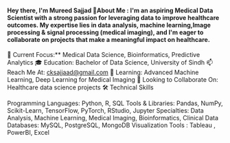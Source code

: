 #### Hey there, I'm Mureed Sajjad 👋About Me : I'm an aspiring Medical Data Scientist with a strong passion for leveraging data to improve healthcare outcomes. My expertise lies in data analysis, machine learning,Image processing & signal processing (medical imaging), and I'm eager to collaborate on projects that make a meaningful impact on healthcare.

🔬 Current Focus:** Medical Data Science, Bioinformatics, Predictive Analytics
🎓 Education: Bachelor of Data Science, University of Sindh
📫 Reach Me At: cksajjaad@gmail.com
🌱 Learning: Advanced Machine Learning, Deep Learning for Medical Imaging
👯 Looking to Collaborate On: Healthcare data science projects
🛠️ Technical Skills

Programming Languages: Python, R, SQL
Tools & Libraries: Pandas, NumPy, Scikit-Learn, TensorFlow, PyTorch, RStudio, Jupyter
Specialties: Data Analysis, Machine Learning, Medical Imaging, Bioinformatics, Clinical Data
Databases: MySQL, PostgreSQL, MongoDB
Visualization Tools : Tableau , PowerBI, Excel
